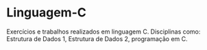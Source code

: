 # Linguagem-C
Exercícios e trabalhos realizados em linguagem C. Disciplinas como: Estrutura de Dados 1, Estrutura de Dados 2, programação em C.
